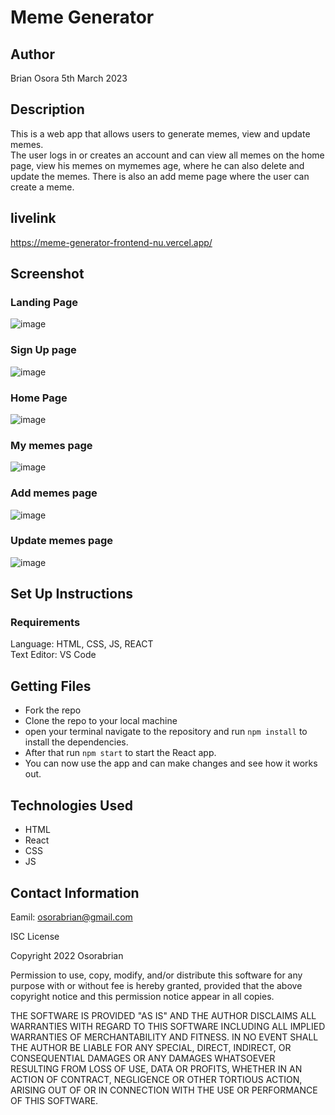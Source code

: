 # Meme Generator

## Author
Brian Osora 5th March 2023

## Description
This is a web app that allows users to generate memes, view and update memes.  
The user logs in or creates an account and can view all memes on the home page,   view his memes on mymemes age, where he can also delete and update the memes.   There is also an add meme page where the user can create a meme.


## livelink
https://meme-generator-frontend-nu.vercel.app/ 

## Screenshot
### Landing Page
![image](https://user-images.githubusercontent.com/83941341/223017715-4e947686-8fd9-420b-a10a-121105ff82ed.png)

### Sign Up page
![image](https://user-images.githubusercontent.com/83941341/223017830-ded08ba4-7df6-4b7d-9a4f-f9382ffdb578.png)

### Home Page
![image](https://user-images.githubusercontent.com/83941341/223018008-540ab34a-7cf2-41da-9f5e-4c4f10fdd1e6.png)

### My memes page
![image](https://user-images.githubusercontent.com/83941341/223018096-5d2182cb-5f1d-4598-bfaf-f8d09224368f.png)

### Add memes page
![image](https://user-images.githubusercontent.com/83941341/223018196-b300e0fc-6b12-4391-9240-da98f4cdb105.png)

### Update memes page
![image](https://user-images.githubusercontent.com/83941341/223018288-32bae9cc-9dd5-4218-830b-a658e7f138b1.png)



## Set Up Instructions
### Requirements
Language: HTML, CSS, JS, REACT   
Text Editor: VS Code

## Getting Files
- Fork the repo
- Clone the repo to your local machine
- open your terminal navigate to the repository and run ```npm install``` to install the dependencies.
- After that run ```npm start``` to start the React app.
- You can now use the app and can make changes and see how it works out.
  
## Technologies Used
- HTML
- React
- CSS 
- JS

## Contact Information
Eamil: osorabrian@gmail.com

ISC License

Copyright 2022 Osorabrian

Permission to use, copy, modify, and/or distribute this software for any purpose with or without fee is hereby granted, provided that the above copyright notice and this permission notice appear in all copies.

THE SOFTWARE IS PROVIDED "AS IS" AND THE AUTHOR DISCLAIMS ALL WARRANTIES WITH REGARD TO THIS SOFTWARE INCLUDING ALL IMPLIED WARRANTIES OF MERCHANTABILITY AND FITNESS. IN NO EVENT SHALL THE AUTHOR BE LIABLE FOR ANY SPECIAL, DIRECT, INDIRECT, OR CONSEQUENTIAL DAMAGES OR ANY DAMAGES WHATSOEVER RESULTING FROM LOSS OF USE, DATA OR PROFITS, WHETHER IN AN ACTION OF CONTRACT, NEGLIGENCE OR OTHER TORTIOUS ACTION, ARISING OUT OF OR IN CONNECTION WITH THE USE OR PERFORMANCE OF THIS SOFTWARE.
